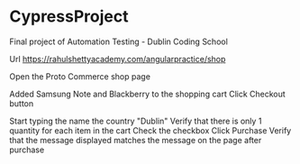 # CypressProject
Final project of Automation Testing - Dublin Coding School



Url  https://rahulshettyacademy.com/angularpractice/shop

Open the Proto Commerce shop page

Added Samsung Note and Blackberry to the shopping cart
Click Checkout button

Start typing the name the country "Dublin"
Verify that there is only 1 quantity for each item in the cart
Check the checkbox
Click Purchase
Verify that the message displayed matches the message on the page after purchase 
